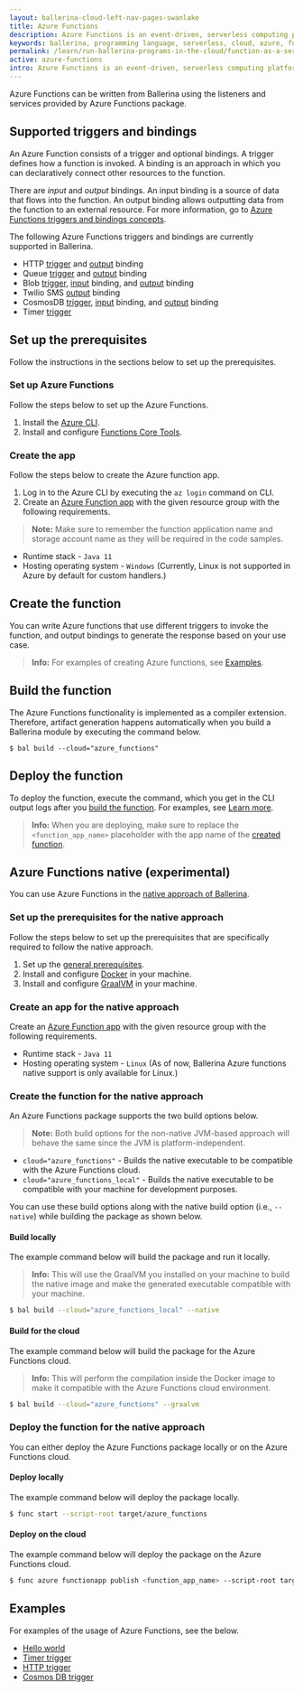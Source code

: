 ```yaml
---
layout: ballerina-cloud-left-nav-pages-swanlake
title: Azure Functions
description: Azure Functions is an event-driven, serverless computing platform. The Azure Functions extension provides the functionality to expose a Ballerina function as a serverless function in the Azure Functions platform.
keywords: ballerina, programming language, serverless, cloud, azure, functions, cloud-native
permalink: /learn/run-ballerina-programs-in-the-cloud/function-as-a-service-with-ballerina/azure-functions/
active: azure-functions
intro: Azure Functions is an event-driven, serverless computing platform. The Azure Functions extension provides the functionality to expose a Ballerina function as a serverless function in the Azure Functions platform.
---
```


Azure Functions can be written from Ballerina using the listeners and services provided by Azure Functions package. 

## Supported triggers and bindings

An Azure Function consists of a trigger and optional bindings. A trigger defines how a function is invoked. A binding is an approach in which you can declaratively connect other resources to the function. 

There are *input* and *output* bindings. An input binding is a source of data that flows into the function. An output binding allows outputting data from the function to an external resource. For more information, go to <a href="https://docs.microsoft.com/en-us/azure/azure-functions/functions-triggers-bindings" target="_blank">Azure Functions triggers and bindings concepts</a>.

The following Azure Functions triggers and bindings are currently supported in Ballerina.

- HTTP <a href="https://lib.ballerina.io/ballerinax/azure_functions/latest#HttpTrigger" target="_blank">trigger</a> and <a href="https://lib.ballerina.io/ballerinax/azure_functions/latest#HttpOutput" target="_blank">output</a> binding
- Queue <a href="https://lib.ballerina.io/ballerinax/azure_functions/latest#QueueTrigger" target="_blank">trigger</a> and <a href="https://lib.ballerina.io/ballerinax/azure_functions/latest#QueueOutput" target="_blank">output</a> binding
- Blob <a href="https://lib.ballerina.io/ballerinax/azure_functions/latest#BlobTrigger" target="_blank">trigger</a>, <a href="https://lib.ballerina.io/ballerinax/azure_functions/latest#BlobInput" target="_blank">input</a> binding, and <a href="https://lib.ballerina.io/ballerinax/azure_functions/latest#BlobOutput" target="_blank">output</a> binding
- Twilio SMS <a href="https://lib.ballerina.io/ballerinax/azure_functions/latest#TwilioSmsOutput" target="_blank">output</a> binding
- CosmosDB <a href="https://lib.ballerina.io/ballerinax/azure_functions/latest#CosmosDBTrigger" target="_blank">trigger</a>, <a href="https://lib.ballerina.io/ballerinax/azure_functions/latest#CosmosDBInput" target="_blank">input</a> binding, and <a href="https://lib.ballerina.io/ballerinax/azure_functions/latest#CosmosDBOutput" target="_blank">output</a> binding
- Timer <a href="https://lib.ballerina.io/ballerinax/azure_functions/latest#TimerTrigger" target="_blank">trigger</a>

## Set up the prerequisites

Follow the instructions in the sections below to set up the prerequisites.

### Set up Azure Functions 

Follow the steps below to set up the Azure Functions.

1. Install the <a href="https://docs.microsoft.com/en-us/cli/azure/install-azure-cli?view=azure-cli-latest" target="_blank">Azure CLI</a>.
2. Install and configure [Functions Core Tools](https://learn.microsoft.com/en-us/azure/azure-functions/functions-run-local?tabs=v4%2Clinux%2Ccsharp%2Cportal%2Cbash#install-the-azure-functions-core-tools).

### Create the app

Follow the steps below to create the Azure function app.

1. Log in to the Azure CLI by executing the `az login` command on CLI.
2. Create an <a href="https://docs.microsoft.com/en-us/azure/azure-functions/functions-create-function-app-portal" target="_blank">Azure Function app</a> with the given resource group with the following requirements.
>**Note:** Make sure to remember the function application name and storage account name as they will be required in the code samples.
   - Runtime stack - `Java 11`
   - Hosting operating system - `Windows` (Currently, Linux is not supported in Azure by default for custom handlers.)

## Create the function

You can write Azure functions that use different triggers to invoke the function, and output bindings to generate the response based on your use case. 

>**Info:** For examples of creating Azure functions, see [Examples](#examples).

## Build the function

The Azure Functions functionality is implemented as a compiler extension. Therefore, artifact generation happens automatically when you build a Ballerina module by executing the command below. 

```
$ bal build --cloud="azure_functions"
```

## Deploy the function

To deploy the function, execute the command, which you get in the CLI output logs after you [build the function](#build-the-function). For examples, see [Learn more](#learn-more).

>**Info:** When you are deploying, make sure to replace the `<function_app_name>` placeholder with the app name of the [created function](#create-the-function).


## Azure Functions native (experimental)

You can use Azure Functions in the [native approach of Ballerina](/learn/build-a-graalvm-native-executable/#pack-the-native-executable-in-a-container).

### Set up the prerequisites for the native approach

Follow the steps below to set up the prerequisites that are specifically required to follow the native approach.

1. Set up the [general prerequisites](#set-up-the-prerequisites).
2. Install and configure [Docker](https://www.docker.com/) in your machine.
3. Install and configure [GraalVM](https://www.graalvm.org/) in your machine.

### Create an app for the native approach

Create an <a href="https://docs.microsoft.com/en-us/azure/azure-functions/functions-create-function-app-portal" target="_blank">Azure Function app</a> with the given resource group with the following requirements.
   - Runtime stack - `Java 11`
   - Hosting operating system - `Linux` (As of now, Ballerina Azure functions native support is only available for Linux.)

### Create the function for the native approach

An Azure Functions package supports the two build options below.

>**Note:** Both build options for the non-native JVM-based approach will behave the same since the JVM is platform-independent.

- `cloud="azure_functions"` - Builds the native executable to be compatible with the Azure Functions cloud.
- `cloud="azure_functions_local"` - Builds the native executable to be compatible with your machine for development purposes.

You can use these build options along with the native build option (i.e., `--native`) while building the package as shown below. 

#### Build locally 

The example command below will build the package and run it locally.

>**Info:** This will use the GraalVM you installed on your machine to build the native image and make the generated executable compatible with your machine.

```bash
$ bal build --cloud="azure_functions_local" --native
```

#### Build for the cloud

The example command below will build the package for the Azure Functions cloud. 

>**Info:** This will perform the compilation inside the Docker image to make it compatible with the Azure Functions cloud environment.

```bash
$ bal build --cloud="azure_functions" --graalvm
```

### Deploy the function for the native approach

You can either deploy the Azure Functions package locally or on the Azure Functions cloud. 

#### Deploy locally

The example command below will deploy the package locally.

```bash
$ func start --script-root target/azure_functions
```

#### Deploy on the cloud

The example command below will deploy the package on the Azure Functions cloud. 

```bash
$ func azure functionapp publish <function_app_name> --script-root target/azure_functions
```

## Examples

For examples of the usage of Azure Functions, see the below.

- [Hello world](/learn/by-example/azure-functions-hello-world/)
- [Timer trigger](/learn/by-example/azure-functions-timer-trigger/)
- [HTTP trigger](/learn/by-example/azure-functions-http-trigger/)
- [Cosmos DB trigger](/learn/by-example/azure-functions-cosmosdb-trigger/)
